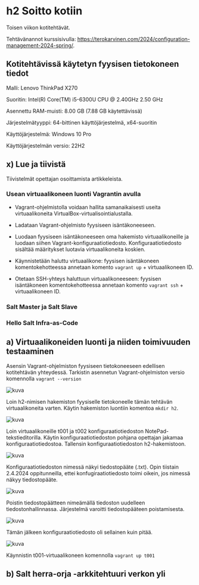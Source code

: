 # h2 Soitto kotiin

Toisen viikon kotitehtävät.

Tehtävänannot kurssisivulla: https://terokarvinen.com/2024/configuration-management-2024-spring/.

## Kotitehtävissä käytetyn fyysisen tietokoneen tiedot

Malli: Lenovo ThinkPad X270

Suoritin: Intel(R) Core(TM) i5-6300U CPU @ 2.40GHz 2.50 GHz

Asennettu RAM-muisti: 8.00 GB (7.88 GB käytettävissä)

Järjestelmätyyppi: 64-bittinen käyttöjärjestelmä, x64-suoritin

Käyttöjärjestelmä: Windows 10 Pro

Käyttöjärjestelmän versio: 22H2

## x) Lue ja tiivistä

Tiivistelmät opettajan osoittamista artikkeleista.

### Usean virtuaalikoneen luonti Vagrantin avulla

- Vagrant-ohjelmistolla voidaan hallita samanaikaisesti useita virtuaalikoneita VirtualBox-virtualisointialustalla. 

- Ladataan Vagrant-ohjelmisto fyysiseen isäntäkoneeseen.

- Luodaan fyysiseen isäntäkoneeseen oma hakemisto virtuaalikoneille ja luodaan siihen Vagrant-konfiguraatiotiedosto. Konfiguraatiotiedosto sisältää määritykset luotavia virtuaalikoneita koskien.

- Käynnistetään haluttu virtuaalikone: fyysisen isäntäkoneen komentokehotteessa annetaan komento ```vagrant up``` + virtuaalikoneen ID.

- Otetaan SSH-yhteys haluttuun virtuaalikoneeseen: fyysisen isäntäkoneen komentokehotteessa annetaan komento ```vagrant ssh``` + virtuaalikoneen ID.

### Salt Master ja Salt Slave


### Hello Salt Infra-as-Code

## a) Virtuaalikoneiden luonti ja niiden toimivuuden testaaminen

Asensin Vagrant-ohjelmiston fyysiseen tietokoneeseen edellisen kotitehtävän yhteydessä. Tarkistin asennetun Vagrant-ohjelmiston versio komennolla ```vagrant --version```

![kuva](https://github.com/NooraOlkkonen/Palvelinten-hallinta/assets/165004946/6d25cb46-6ab8-4f37-b3d1-5042bbd0aee5)

Loin h2-nimisen hakemiston fyysiselle tietokoneelle tämän tehtävän virtuaalikoneita varten. Käytin hakemiston luontiin komentoa ```mkdir h2```.

![kuva](https://github.com/NooraOlkkonen/Palvelinten-hallinta/assets/165004946/a9a77544-e169-44fe-9dcf-0461263a4942)

Loin virtuaalikoneille t001 ja t002 konfiguraatiotiedoston NotePad-tekstieditorilla. Käytin konfiguraatiotiedoston pohjana opettajan jakamaa konfiguraatiotiedostoa. Tallensin konfiguraatiotiedoston h2-hakemistoon.

![kuva](https://github.com/NooraOlkkonen/Palvelinten-hallinta/assets/165004946/a50ae087-867b-4b4e-ab57-754b36bb7822)

Konfiguraatiotiedoston nimessä näkyi tiedostopääte (.txt). Opin tiistain 2.4.2024 oppitunneilla, ettei konfugiraatiotiedosto toimi oikein, jos nimessä näkyy tiedostopääte. 

![kuva](https://github.com/NooraOlkkonen/Palvelinten-hallinta/assets/165004946/ebaf8551-c9cc-4016-9b70-96044b4a9beb)

Poistin tiedostopäätteen nimeämällä tiedoston uudelleen tiedostonhallinnassa. Järjestelmä varoitti tiedostopääteen poistamisesta.

![kuva](https://github.com/NooraOlkkonen/Palvelinten-hallinta/assets/165004946/ac40aa7c-fa42-42af-a1e2-3cddfd8d2717)

Tämän jälkeen konfiguraatiotiedosto oli sellainen kuin pitää. 

![kuva](https://github.com/NooraOlkkonen/Palvelinten-hallinta/assets/165004946/a3430fe3-a033-425f-bb98-7ddee535082c)

Käynnistin t001-virtuaalikoneen komennolla ```vagrant up t001```


## b) Salt herra-orja -arkkitehtuuri verkon yli



